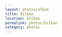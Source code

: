 ```yaml
---
layout: photos/album
title: Bilbao
location: bilbao
permalink: photos/bilbao
category: photos
---
```


